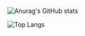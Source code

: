 ![Anurag's GitHub stats](https://github-readme-stats.vercel.app/api?username=Arcueld)

![Top Langs](https://github-readme-stats.vercel.app/api/top-langs/?username=Arcueld)
